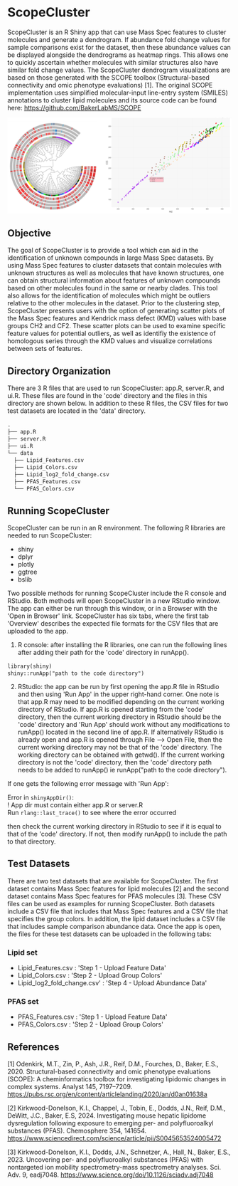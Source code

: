 # ScopeCluster 
ScopeCluster is an R Shiny app that can use Mass Spec features to cluster molecules and generate a dendrogram. If abundance fold change values for sample comparisons exist for the dataset, then these abundance values can be displayed alongside the dendrograms as heatmap rings. This allows one to quickly ascertain whether molecules with similar structures also have similar fold change values. The ScopeCluster dendrogram visualizations are based on those generated with the SCOPE toolbox (Structural-based connectivity and omic phenotype evaluations) [1]. The original SCOPE implementation uses simplified molecular-input line-entry system (SMILES) annotations to cluster lipid molecules and its source code can be found here: https://github.com/BakerLabMS/SCOPE

![alt_text](https://github.com/allison-d/Cluster/blob/main/docs/For_github.png)

## Objective
The goal of ScopeCluster is to provide a tool which can aid in the identification of unknown compounds in large Mass Spec datasets. By using Mass Spec features to cluster datasets that contain molecules with unknown structures as well as molecules that have known structures, one can obtain structural information about features of unknown compounds based on other molecules found in the same or nearby clades. This tool also allows for the identification of molecules which might be outliers relative to the other molecules in the dataset. Prior to the clustering step, ScopeCluster presents users with the option of generating scatter plots of the Mass Spec features and Kendrick mass defect (KMD) values with base groups CH2 and CF2. These scatter plots can be used to examine specific feature values for potential outliers, as well as identifiy the existence of homologous series through the KMD values and visualize correlations between sets of features. 

## Directory Organization
There are 3 R files that are used to run ScopeCluster: app.R, server.R, and ui.R. These files are found in the 'code' directory and the files in this directory are shown below. In addition to these R files, the CSV files for two test datasets are located in the 'data' directory. 

```
.
├── app.R
├── server.R
├── ui.R
└── data
  ├── Lipid_Features.csv
  ├── Lipid_Colors.csv    
  ├── Lipid_log2_fold_change.csv 
  ├── PFAS_Features.csv                                     
  └── PFAS_Colors.csv                 
```

## Running ScopeCluster
ScopeCluster can be run in an R environment. The following R libraries are needed to run ScopeCluster:

- shiny
- dplyr
- plotly
- ggtree
- bslib

Two possible methods for running ScopeCluster include the R console and RStudio. Both methods will open ScopeCluster in a new RStudio window. The app can either be run through this window, or in a Browser with the 'Open in Browser' link. ScopeCluster has six tabs, where the first tab 'Overview' describes
the expected file formats for the CSV files that are uploaded to the app.

1. R console: after installing the R libraries, one can run the following lines after adding their path for the 'code' directory in runApp().

```
library(shiny)
shiny::runApp("path to the code directory")
```

2. RStudio: the app can be run by first opening the app.R file in RStudio and then using 'Run App' in the upper right-hand corner. 
One note is that app.R may need to be modified depending on the current working directory of RStudio. If app.R is opened starting from the 'code' directory, 
then the current working directory in RStudio should be the 'code' directory and 'Run App' should work without any modifications to runApp() located in the second line of app.R. 
If alternatively RStudio is already open and app.R is opened through File --> Open File, then the current working directory may not be that of the 'code' directory. The working directory can be obtained with getwd(). 
If the current working directory is not the 'code' directory, then the 'code' directory path needs to be added to runApp() ie runApp("path to the code directory"). 

If one gets the following error message with 'Run App':

Error in `shinyAppDir()`: <br />
! App dir must contain either app.R or server.R <br />
Run `rlang::last_trace()` to see where the error occurred <br />

then check the current working directory in RStudio to see if it is equal to that of the 'code' directory. If not, then modify runApp() to include the path to that directory.

## Test Datasets
There are two test datasets that are available for ScopeCluster. The first dataset contains Mass Spec features for lipid molecules [2] and the second dataset contains Mass Spec features for PFAS molecules [3]. These CSV files can be used as examples for running ScopeCluster. Both datasets include a CSV file that includes that 
Mass Spec features and a CSV file that specifies the group colors. In addition, the lipid dataset includes a CSV file that includes sample comparison abundance data. Once the app is open, the files for these test datasets can be uploaded in the following tabs: 

### Lipid set
- Lipid_Features.csv : 'Step 1 - Upload Feature Data'
- Lipid_Colors.csv : 'Step 2 - Upload Group Colors'
- Lipid_log2_fold_change.csv' : 'Step 4 - Upload Abundance Data'

### PFAS set
- PFAS_Features.csv : 'Step 1 - Upload Feature Data'
- PFAS_Colors.csv : 'Step 2 - Upload Group Colors'

## References
[1] Odenkirk, M.T., Zin, P., Ash, J.R., Reif, D.M., Fourches, D., Baker, E.S., 2020. Structural-based connectivity and omic phenotype evaluations (SCOPE): A cheminformatics toolbox for investigating lipidomic changes in complex systems. Analyst 145, 7197–7209.
https://pubs.rsc.org/en/content/articlelanding/2020/an/d0an01638a

[2] Kirkwood-Donelson, K.I., Chappel, J., Tobin, E., Dodds, J.N., Reif, D.M., DeWitt, J.C., Baker, E.S, 2024. Investigating mouse hepatic lipidome dysregulation following exposure to emerging per- and polyfluoroalkyl substances (PFAS). Chemosphere 354, 141654.
https://www.sciencedirect.com/science/article/pii/S0045653524005472

[3] Kirkwood-Donelson, K.I., Dodds, J.N., Schnetzer, A., Hall, N., Baker, E.S., 2023. Uncovering per- and polyfluoroalkyl substances (PFAS) with nontargeted ion mobility spectrometry-mass spectrometry analyses. Sci. Adv. 9, eadj7048.
https://www.science.org/doi/10.1126/sciadv.adj7048 
